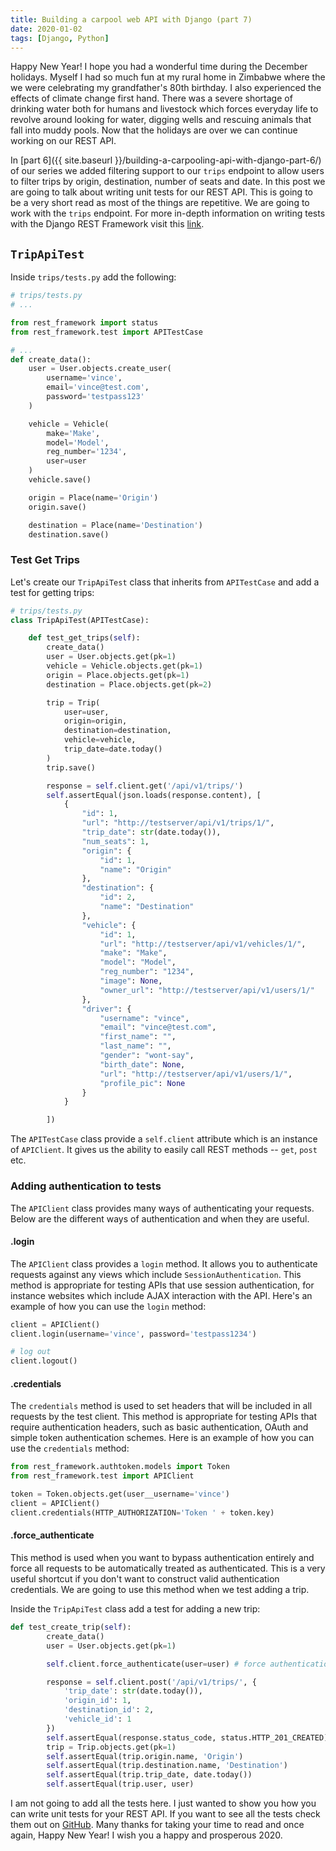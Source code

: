 ```yaml
---
title: Building a carpool web API with Django (part 7)
date: 2020-01-02
tags: [Django, Python]
---
```


Happy New Year! I hope you had a wonderful time during the December holidays. Myself I had so much fun at my rural home in Zimbabwe where the we were celebrating my grandfather's 80th birthday. I also experienced the effects of climate change first hand. There was a severe shortage of drinking water both for humans and livestock which forces everyday life to revolve around looking for water, digging wells and rescuing animals that fall into muddy pools. Now that the holidays are over we can continue working on our REST API.

In [part 6]({{ site.baseurl }}/building-a-carpooling-api-with-django-part-6/) of our series we added filtering support to our `trips` endpoint to allow users to filter trips by origin, destination, number of seats and date. In this post we are going to talk about writing unit tests for our REST API. This is going to be a very short read as most of the things are repetitive. We are going to work with the `trips` endpoint. For more in-depth information on writing tests with the Django REST Framework visit this [link](https://www.django-rest-framework.org/api-guide/testing/).

## `TripApiTest`

Inside `trips/tests.py` add the following:

```python
# trips/tests.py
# ...

from rest_framework import status
from rest_framework.test import APITestCase

# ...
def create_data():
    user = User.objects.create_user(
        username='vince',
        email='vince@test.com',
        password='testpass123'
    )

    vehicle = Vehicle(
        make='Make',
        model='Model',
        reg_number='1234',
        user=user
    )
    vehicle.save()

    origin = Place(name='Origin')
    origin.save()

    destination = Place(name='Destination')
    destination.save()
```

### Test Get Trips

Let's create our `TripApiTest` class that inherits from `APITestCase` and add a test for getting trips:

```python
# trips/tests.py
class TripApiTest(APITestCase):

    def test_get_trips(self):
        create_data()
        user = User.objects.get(pk=1)
        vehicle = Vehicle.objects.get(pk=1)
        origin = Place.objects.get(pk=1)
        destination = Place.objects.get(pk=2)

        trip = Trip(
            user=user,
            origin=origin,
            destination=destination,
            vehicle=vehicle,
            trip_date=date.today()
        )
        trip.save()

        response = self.client.get('/api/v1/trips/')
        self.assertEqual(json.loads(response.content), [
            {
                "id": 1,
                "url": "http://testserver/api/v1/trips/1/",
                "trip_date": str(date.today()),
                "num_seats": 1,
                "origin": {
                    "id": 1,
                    "name": "Origin"
                },
                "destination": {
                    "id": 2,
                    "name": "Destination"
                },
                "vehicle": {
                    "id": 1,
                    "url": "http://testserver/api/v1/vehicles/1/",
                    "make": "Make",
                    "model": "Model",
                    "reg_number": "1234",
                    "image": None,
                    "owner_url": "http://testserver/api/v1/users/1/"
                },
                "driver": {
                    "username": "vince",
                    "email": "vince@test.com",
                    "first_name": "",
                    "last_name": "",
                    "gender": "wont-say",
                    "birth_date": None,
                    "url": "http://testserver/api/v1/users/1/",
                    "profile_pic": None
                }
            }

        ])
```

The `APITestCase` class provide a `self.client` attribute which is an instance of `APIClient`. It gives us the ability to easily call REST methods -- `get`, `post` etc.

### Adding authentication to tests

The `APIClient` class provides many ways of authenticating your requests. Below are the different ways of authentication and when they are useful.

#### .login

The `APIClient` class provides a `login` method. It allows you to authenticate requests against any views which include `SessionAuthentication`. This method is appropriate for testing APIs that use session authentication, for instance websites which include AJAX interaction with the API. Here's an example of how you can use the `login` method:

```python
client = APIClient()
client.login(username='vince', password='testpass1234')

# log out
client.logout()
```

#### .credentials

The `credentials` method is used to set headers that will be included in all requests by the test client. This method is appropriate for testing APIs that require authentication headers, such as basic authentication, OAuth and simple token authentication schemes. Here is an example of how you can use the `credentials` method:

```python
from rest_framework.authtoken.models import Token
from rest_framework.test import APIClient

token = Token.objects.get(user__username='vince')
client = APIClient()
client.credentials(HTTP_AUTHORIZATION='Token ' + token.key)
```

#### .force_authenticate

This method is used when you want to bypass authentication entirely and force all requests to be automatically treated as authenticated. This is a very useful shortcut if you don't want to construct valid authentication credentials. We are going to use this method when we test adding a trip.

Inside the `TripApiTest` class add a test for adding a new trip:

```python
def test_create_trip(self):
        create_data()
        user = User.objects.get(pk=1)

        self.client.force_authenticate(user=user) # force authentication

        response = self.client.post('/api/v1/trips/', {
            'trip_date': str(date.today()),
            'origin_id': 1,
            'destination_id': 2,
            'vehicle_id': 1
        })
        self.assertEqual(response.status_code, status.HTTP_201_CREATED)
        trip = Trip.objects.get(pk=1)
        self.assertEqual(trip.origin.name, 'Origin')
        self.assertEqual(trip.destination.name, 'Destination')
        self.assertEqual(trip.trip_date, date.today())
        self.assertEqual(trip.user, user)
```

I am not going to add all the tests here. I just wanted to show you how you can write unit tests for your REST API. If you want to see all the tests check them out on [GitHub](https://github.com/vince-nyanga/KaPool). Many thanks for taking your time to read and once again, Happy New Year! I wish you a happy and prosperous 2020.
